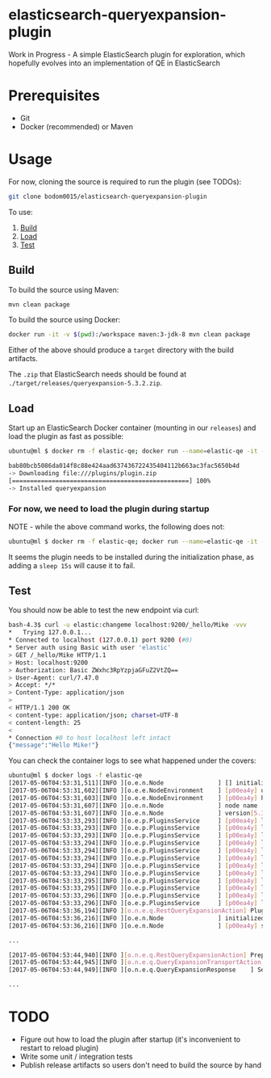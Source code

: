 # elasticsearch-queryexpansion-plugin
Work in Progress - A simple ElasticSearch plugin for exploration, which hopefully evolves into an implementation of QE in ElasticSearch

# Prerequisites
* Git
* Docker (recommended) or Maven 

# Usage
For now, cloning the source is required to run the plugin (see TODOs):
```bash
git clone bodom0015/elasticsearch-queryexpansion-plugin
```

To use:
1. [Build](README.md#build)
2. [Load](README.md#load)
3. [Test](README.md#test)

## Build
To build the source using Maven:
```bash
mvn clean package
```

To build the source using Docker:
```bash
docker run -it -v $(pwd):/workspace maven:3-jdk-8 mvn clean package
```

Either of the above should produce a `target` directory with the build artifacts.

The `.zip` that ElasticSearch needs should be found at `./target/releases/queryexpansion-5.3.2.zip`.

## Load
Start up an ElasticSearch Docker container (mounting in our `releases`) and load the plugin as fast as possible:
```bash
ubuntu@ml $ docker rm -f elastic-qe; docker run --name=elastic-qe -it -d -p 9200:9200 -v $(pwd)/target/releases:/plugins/  -e "http.host=0.0.0.0" -e "transport.host=127.0.0.1" docker.elastic.co/elasticsearch/elasticsearch:5.3.2 && docker exec -it elastic-qe bin/elasticsearch-plugin install file:///plugins/queryexpansion-5.3.2.zip

bab80bcb5086da014f8c88e424aad637436722435404112b663ac3fac5650b4d
-> Downloading file:///plugins/plugin.zip
[=================================================] 100%   
-> Installed queryexpansion
```

### For now, we need to load the plugin during startup
NOTE - while the above command works, the following does not:
```bash
ubuntu@ml $ docker rm -f elastic-qe; docker run --name=elastic-qe -it -d -p 9200:9200 -v $(pwd)/target/releases/:/plugins/  -e "http.host=0.0.0.0" -e "transport.host=127.0.0.1" docker.elastic.co/elasticsearch/elasticsearch:5.3.2 && sleep 15s && docker exec -it elastic-qe bin/elasticsearch-plugin install file:///plugins/queryexpansion-5.3.2.zip
```

It seems the plugin needs to be installed during the initialization phase, as adding a `sleep 15s` will cause it to fail.

## Test
You should now be able to test the new endpoint via curl:
```bash
bash-4.3$ curl -u elastic:changeme localhost:9200/_hello/Mike -vvv
*   Trying 127.0.0.1...
* Connected to localhost (127.0.0.1) port 9200 (#0)
* Server auth using Basic with user 'elastic'
> GET /_hello/Mike HTTP/1.1
> Host: localhost:9200
> Authorization: Basic ZWxhc3RpYzpjaGFuZ2VtZQ==
> User-Agent: curl/7.47.0
> Accept: */*
> Content-Type: application/json
> 
< HTTP/1.1 200 OK
< content-type: application/json; charset=UTF-8
< content-length: 25
< 
* Connection #0 to host localhost left intact
{"message":"Hello Mike!"}
```

You can check the container logs to see what happened under the covers:
```bash
ubuntu@ml $ docker logs -f elastic-qe
[2017-05-06T04:53:31,511][INFO ][o.e.n.Node               ] [] initializing ...
[2017-05-06T04:53:31,602][INFO ][o.e.e.NodeEnvironment    ] [p00ea4y] using [1] data paths, mounts [[/ (none)]], net usable_space [15gb], net total_space [19.3gb], spins? [possibly], types [aufs]
[2017-05-06T04:53:31,603][INFO ][o.e.e.NodeEnvironment    ] [p00ea4y] heap size [1.9gb], compressed ordinary object pointers [true]
[2017-05-06T04:53:31,607][INFO ][o.e.n.Node               ] node name [p00ea4y] derived from node ID [p00ea4ykQ4mSIgbb8E2MQQ]; set [node.name] to override
[2017-05-06T04:53:31,607][INFO ][o.e.n.Node               ] version[5.3.2], pid[1], build[3068195/2017-04-24T16:15:59.481Z], OS[Linux/4.4.0-22-generic/amd64], JVM[Oracle Corporation/OpenJDK 64-Bit Server VM/1.8.0_121/25.121-b13]
[2017-05-06T04:53:33,293][INFO ][o.e.p.PluginsService     ] [p00ea4y] loaded module [aggs-matrix-stats]
[2017-05-06T04:53:33,293][INFO ][o.e.p.PluginsService     ] [p00ea4y] loaded module [ingest-common]
[2017-05-06T04:53:33,293][INFO ][o.e.p.PluginsService     ] [p00ea4y] loaded module [lang-expression]
[2017-05-06T04:53:33,294][INFO ][o.e.p.PluginsService     ] [p00ea4y] loaded module [lang-groovy]
[2017-05-06T04:53:33,294][INFO ][o.e.p.PluginsService     ] [p00ea4y] loaded module [lang-mustache]
[2017-05-06T04:53:33,294][INFO ][o.e.p.PluginsService     ] [p00ea4y] loaded module [lang-painless]
[2017-05-06T04:53:33,294][INFO ][o.e.p.PluginsService     ] [p00ea4y] loaded module [percolator]
[2017-05-06T04:53:33,294][INFO ][o.e.p.PluginsService     ] [p00ea4y] loaded module [reindex]
[2017-05-06T04:53:33,295][INFO ][o.e.p.PluginsService     ] [p00ea4y] loaded module [transport-netty3]
[2017-05-06T04:53:33,295][INFO ][o.e.p.PluginsService     ] [p00ea4y] loaded module [transport-netty4]
[2017-05-06T04:53:33,296][INFO ][o.e.p.PluginsService     ] [p00ea4y] loaded plugin [queryexpansion]    <-----
[2017-05-06T04:53:33,296][INFO ][o.e.p.PluginsService     ] [p00ea4y] loaded plugin [x-pack]
[2017-05-06T04:53:36,194][INFO ][o.n.e.q.RestQueryExpansionAction] Plugin loaded!                       <-----
[2017-05-06T04:53:36,216][INFO ][o.e.n.Node               ] initialized
[2017-05-06T04:53:36,216][INFO ][o.e.n.Node               ] [p00ea4y] starting ...

...

[2017-05-06T04:53:44,940][INFO ][o.n.e.q.RestQueryExpansionAction] Preparing request!                   <-----
[2017-05-06T04:53:44,945][INFO ][o.n.e.q.QueryExpansionTransportAction] Executing transport action!     <-----
[2017-05-06T04:53:44,949][INFO ][o.n.e.q.QueryExpansionResponse    ] Sending response: Hello Mike!      <-----

...
```

# TODO
* Figure out how to load the plugin after startup (it's inconvenient to restart to reload plugin)
* Write some unit / integration tests
* Publish release artifacts so users don't need to build the source by hand
